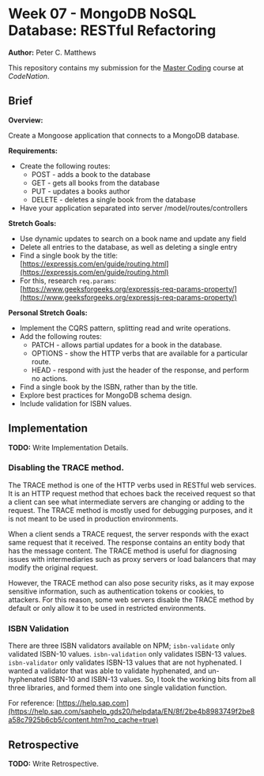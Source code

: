 # Week 07 - MongoDB NoSQL Database: RESTful Refactoring

**Author:** Peter C. Matthews

This repository contains my submission for the [Master Coding](https://wearecodenation.com/2022/04/25/master-coding/) course at *CodeNation*.

## Brief

**Overview:**

Create a Mongoose application that connects to a MongoDB database.

**Requirements:**
 - Create the following routes:
   - POST - adds a book to the database
   - GET - gets all books from the database
   - PUT - updates a books author
   - DELETE - deletes a single book from the database
 - Have your application separated into server /model/routes/controllers

**Stretch Goals:**
 - Use dynamic updates to search on a book name and update any field
 - Delete all entries to the database, as well as deleting a single entry
 - Find a single book by the title: [https://expressjs.com/en/guide/routing.html](https://expressjs.com/en/guide/routing.html)
 - For this, research `req.params`: [https://www.geeksforgeeks.org/expressjs-req-params-property/](https://www.geeksforgeeks.org/expressjs-req-params-property/)

**Personal Stretch Goals:**

 - Implement the CQRS pattern, splitting read and write operations.
 - Add the following routes:
   - PATCH - allows partial updates for a book in the database.
   - OPTIONS - show the HTTP verbs that are available for a particular route.
   - HEAD - respond with just the header of the response, and perform no actions.
 - Find a single book by the ISBN, rather than by the title.
 - Explore best practices for MongoDB schema design.
 - Include validation for ISBN values.

## Implementation

**TODO:** Write Implementation Details.

### Disabling the TRACE method.

The TRACE method is one of the HTTP verbs used in RESTful web services. It is an HTTP request method that echoes back the received request so that a client can see what intermediate servers are changing or adding to the request. The TRACE method is mostly used for debugging purposes, and it is not meant to be used in production environments.

When a client sends a TRACE request, the server responds with the exact same request that it received. The response contains an entity body that has the message content. The TRACE method is useful for diagnosing issues with intermediaries such as proxy servers or load balancers that may modify the original request.

However, the TRACE method can also pose security risks, as it may expose sensitive information, such as authentication tokens or cookies, to attackers. For this reason, some web servers disable the TRACE method by default or only allow it to be used in restricted environments.

### ISBN Validation

There are three ISBN validators available on NPM; `isbn-validate` only validated ISBN-10 values. `isbn-validation` only validates ISBN-13 values. `isbn-validator` only validates ISBN-13 values that are not hyphenated. I wanted a validator that was able to validate hyphenated, and un-hyphenated ISBN-10 and ISBN-13 values. So, I took the working bits from all three libraries, and formed them into one single validation function.

For reference: [https://help.sap.com](https://help.sap.com/saphelp_gds20/helpdata/EN/8f/2be4b8983749f2be8a58c7925b6cb5/content.htm?no_cache=true)

## Retrospective

**TODO:** Write Retrospective.
